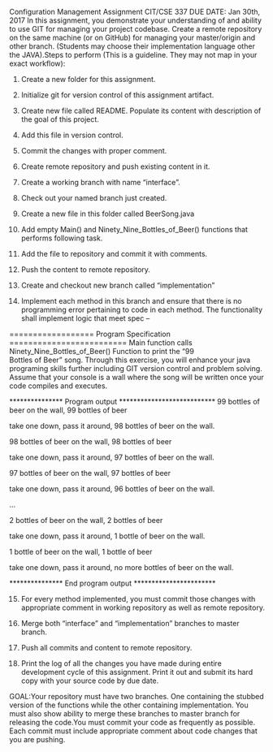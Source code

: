 Configuration	Management	Assignment
CIT/CSE	337
DUE	DATE:	Jan 30th,	2017
In	 this	 assignment,	 you	 demonstrate	 your	 understanding	 of	 and	 ability	 to	 use	 GIT	 for	managing	your	project	codebase.	Create	a	remote	repository on	the	same	machine (or	on	GitHub) for	managing	your	master/origin	and	 other	 branch. (Students	may	 choose	their	implementation	language	other	the	JAVA).Steps	to	perform (This	is	a	guideline.	They	may	not	map	in	your	exact	workflow):

1. Create	a	new	folder	for	this	assignment.

2. Initialize	git	for	version	control	of	this	assignment	artifact.

3. Create	new	file	called	README.	Populate	its	content	with	description	of	the	goal	of	this	project.

4. Add	this	file	in	version	control.

5. Commit	the	changes	with	proper	comment.

6. Create	remote	repository	and	push	existing	content	in it.

7. Create	a	working	branch	with	name “interface”.

8. Check	out	your	named	branch	just	created.

9. Create	a	new	file	in	this	folder	called	BeerSong.java

10. Add	 empty	Main()	 and	 Ninety_Nine_Bottles_of_Beer()	 functions	 that	 performs	following	task.

11. Add	the	file	to	repository	and	commit	it	with	comments.

12. Push	the	content	to	remote	repository.

13. Create	and	checkout new	branch	called	“implementation”

14. Implement	each	method	in	this	branch	and	ensure	that	there is	no	programming	error	pertaining	to	code	in	each	method. The	functionality	shall	implement	logic	that	meet spec –

================== Program	Specification	=========================
Main	 function	 calls	 Ninety_Nine_Bottles_of_Beer()	 	 Function to	 print the	 “99	
Bottles	 of	 Beer”	 song.	 Through	 this	 exercise,	 you	 will	 enhance	 your java
programing skills	 further	 including GIT	 version control	 and	 problem	 solving.	
Assume	 that	 your console	 is	 a	 wall where	 the	 song	 will	 be	 written	 once	 your	
code	compiles	and	executes.	

***************	Program	output	***************************
99	bottles	of	beer	on	the	wall,	99	bottles	of	beer

take	one	down,	pass	it	around,	98	bottles	of	beer	on	the	wall.

98	bottles	of	beer	on	the	wall,	98	bottles	of	beer

take	one	down,	pass	it	around,	97	bottles	of	beer	on	the	wall.

97	bottles	of	beer	on	the	wall,	97	bottles	of	beer

take	one	down,	pass	it	around,	96	bottles	of	beer on	the	wall.

...

2	bottles	of	beer	on	the	wall,	2	bottles	of	beer

take	one	down,	pass	it	around,	1	bottle	of	beer	on	the	wall.

1	bottle	of	beer	on	the	wall,	1	bottle	of	beer

take	one	down,	pass	it	around,	no	more	bottles	of	beer	on	the	wall.

***************	End	program	output	***********************

15. For	 every	 method	 implemented,	 you	 must	 commit	 those	 changes	 with	appropriate	comment	in	working	repository	as	well	as	remote	repository.

16. Merge	both	“interface” and	“implementation” branches	to	master	branch.

17. Push	all	commits	and	content	to	remote	repository.

18. Print	the	log	of	all	the	changes	you	have	made	during	entire	development	cycle	of	this	assignment.	Print	it	out	and	submit	its	hard	copy	with	your	source	code	by	due	date.	

GOAL:Your	 repository	 must	 have	 two	 branches.	 One	 containing	 the	 stubbed	 version	 of	 the	functions	 while	 the	 other	 containing	 implementation.	 You	 must	 also	 show	 ability	 to	merge	these	branches	to	master	branch	for	releasing	the	code.You	 must	 commit	 your	 code	 as	 frequently	 as	 possible.	 Each	 commit	 must	 include	appropriate	comment	about	code	changes	that	you	are	pushing.
